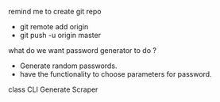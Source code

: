 remind me to create git repo
- git remote add origin
- git push -u origin master

what do we want password generator to do ? 

- Generate random passwords. 
- have the functionality to choose parameters for password. 

class
    CLI
    Generate
    Scraper
